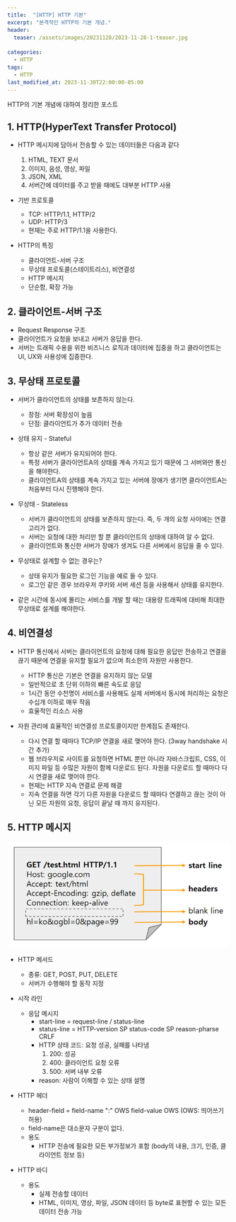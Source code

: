 ```yaml
---
title:  "[HTTP] HTTP 기본"
excerpt: "본격적인 HTTP의 기본 개념."
header:
  teaser: /assets/images/20231128/2023-11-28-1-teaser.jpg

categories:
  - HTTP
tags:
  - HTTP
last_modified_at: 2023-11-30T22:00:00-05:00
---
```

HTTP의 기본 개념에 대하여 정리한 포스트
  
## 1. HTTP(HyperText Transfer Protocol)
+ HTTP 메시지에 담아서 전송할 수 있는 데이터들은 다음과 같다
  1. HTML, TEXT 문서
  2. 이미지, 음성, 영상, 파일
  3. JSON, XML
  4. 서버간에 데이터를 주고 받을 때에도 대부분 HTTP 사용

+ 기반 프로토콜
  + TCP: HTTP/1.1, HTTP/2
  + UDP: HTTP/3
  + 현재는 주로 HTTP/1.1을 사용한다. 

+ HTTP의 특징
  + 클라이언트-서버 구조
  + 무상태 프로토콜(스테이트리스), 비연결성
  + HTTP 메시지
  + 단순함, 확장 가능

## 2. 클라이언트-서버 구조
+ Request Response 구조
+ 클라이언트가 요청을 보내고 서버가 응답을 한다.
+ 서버는 트래픽 수용을 위한 비즈니스 로직과 데이터에 집중을 하고 클라이언트는 UI, UX와 사용성에 집중한다.

## 3. 무상태 프로토콜
+ 서버가 클라이언트의 상태를 보존하지 않는다.
  + 장점: 서버 확장성이 높음
  + 단점: 클라이언트가 추가 데이터 전송

+ 상태 유지 - Stateful
  + 항상 같은 서버가 유지되어야 한다.
  + 특정 서버가 클라이언트A의 상태를 계속 가지고 있기 때문에 그 서버와만 통신을 해야한다.
  + 클라이언트A의 상태를 계속 가지고 있는 서버에 장애가 생기면 클라이언트A는 처음부터 다시 진행해야 한다.

+ 무상태 - Stateless
  + 서버가 클라이언트의 상태를 보존하지 않는다. 즉, 두 개의 요청 사이에는 연결고리가 없다.
  + 서버는 요청에 대한 처리만 할 뿐 클라이언트의 상태에 대하여 알 수 없다.
  + 클라이언트와 통신한 서버가 장애가 생겨도 다른 서버에서 응답을 줄 수 있다.

+ 무상태로 설계할 수 없는 경우는?
  + 상태 유지가 필요한 로그인 기능을 예로 들 수 있다.
  + 로그인 같은 경우 브라우저 쿠키와 서버 세션 등을 사용해서 상태를 유지한다.

+ 같은 시간에 동시에 몰리는 서비스를 개발 할 때는 대용량 트래픽에 대비해 최대한 무상태로 설계를 해야한다.

## 4. 비연결성
+ HTTP 통신에서 서버는 클라이언트의 요청에 대해 필요한 응답만 전송하고 연결을 끊기 때문에 연결을 유지할 필요가 없으며 최소한의 자원만 사용한다.
  + HTTP 통신은 기본은 연결을 유지하지 않는 모델
  + 일반적으로 초 단위 이하의 빠른 속도로 응답
  + 1시간 동안 수천명이 서비스를 사용해도 실제 서버에서 동시에 처리하는 요청은 수십개 이하로 매우 작음
  + 효율적인 리소스 사용
  
+ 자원 관리에 효율적인 비연결성 프로토콜이지만 한계점도 존재한다.
  + 다시 연결 할 때마다 TCP/IP 연결을 새로 맺어야 한다. (3way handshake 시간 추가)
  + 웹 브라우저로 사이트를 요청하면 HTML 뿐만 아니라 자바스크립트, CSS, 이미지 파일 등 수많은 자원이 함께 다운로드 된다. 자원을 다운로드 할 때마다 다시 연결을 새로 맺어야 한다.
  + 현재는 HTTP 지속 연결로 문제 해결
  + 지속 연결을 하면 각기 다른 자원을 다운로드 할 때마다 연결하고 끊는 것이 아닌 모든 자원의 요청, 응답이 끝날 때 까지 유지된다.

## 5. HTTP 메시지
<img src="../assets/images/20231201/2023-12-01-HTTP1.png" />

+ HTTP 메서드
  + 종류: GET, POST, PUT, DELETE
  + 서버가 수행해야 할 동작 지정

+ 시작 라인
  + 응답 메시지
    + start-line = request-line / status-line
    + status-line = HTTP-version SP status-code SP reason-pharse CRLF
    + HTTP 상태 코드: 요청 성공, 실패를 나타냄
      1. 200: 성공
      2. 400: 클라이언트 요청 오류
      3. 500: 서버 내부 오류 
    + reason: 사람이 이해할 수 있는 상태 설명
+ HTTP 헤더
  + header-field = field-name ":" OWS field-value OWS (OWS: 띄어쓰기 허용)
  + field-name은 대소문자 구분이 없다.
  + 용도
    + HTTP 전송에 필요한 모든 부가정보가 포함 (body의 내용, 크기, 인증, 클라이언트 정보 등)

+ HTTP 바디
  + 용도
    + 실제 전송할 데이터
    + HTML, 이미지, 영상, 파일, JSON 데이터 등 byte로 표현할 수 있는 모든 데이터 전송 가능